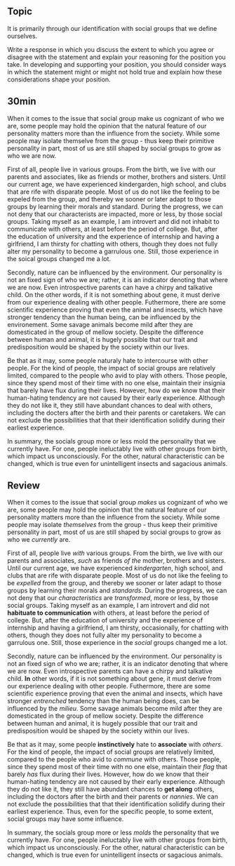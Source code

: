 ## Topic
It is primarily through our identification with social groups that we define ourselves.

Write a response in which you discuss the extent to which you agree or disagree with the statement and explain your reasoning for the position you take. In developing and supporting your position, you should consider ways in which the statement might or might not hold true and explain how these considerations shape your position.

## 30min

When it comes to the issue that social group make us cognizant of who we are, some people may hold the opinion that the natural feature of our personality matters more than the influence from the society. While some people may isolate themselve from the group - thus keep their primitive personality in part, most of us are still shaped by social groups to grow as who we are now.

First of all, people live in various groups. From the birth, we live with our parents and associates, like as friends or mother, brothers and sisters. Until our current age, we have experienced kindergarden, high school, and clubs that are rife with disparate people. Most of us do not like the feeling to be expeled from the group, and thereby we sooner or later adapt to those groups by learning their morals and standard. During the progress, we can not deny that our characterists are impacted, more or less, by those social groups. Taking myself as an example, I am introvert and did not inhabit to communicate with others, at least before the period of college. But, after the education of university and the experience of internship and having a girlfriend, I am thirsty for chatting with others, though they does not fully alter my personality to become a garrulous one. Still, those experience in the soical groups changed me a lot.

Secondly, nature can be influenced by the environment. Our personality is not an fixed sign of who we are; rather, it is an indicator denoting that where we are now. Even introspective parents can have a chirpy and talkative child. On the other words, if it is not something about gene, it must derive from our experience dealing with other people. Futhermore, there are some scientific experience proving that even the animal and insects, which have stronger tendency than the human being, can be influenced by the environement. Some savage animals become mild after they are domesticated in the group of mellow society. Despite the difference between human and animal, it is hugely possible that our trait and predisposition would be shaped by the society within our lives.

Be that as it may, some people naturaly hate to intercourse with other people. For the kind of people, the impact of social groups are relatively limited, compared to the people who avid to play with others. Those people, since they spend most of their time with no one else, maintain their insignia that barely have flux during their lives. However, how do we know that their human-hating tendency are not caused by their early experience. Although they do not like it, they still have abundant chances to deal with others, including the docters after the birth and their parents or caretakers. We can not exclude the possibilities that that their identification solidify during their earliest experience.

In summary, the socials group more or less mold the personality that we currently have. For one, people ineluctably live with other groups from birth, which impact us unconsciously. For the other, natural characteristic can be changed, which is true even for unintelligent insects and sagacious animals.

## Review

When it comes to the issue that social group *makes* us cognizant of who we are, some people may hold the opinion that the natural feature of our personality matters more than the influence from the society. While some people may isolate *themselves* from the group - thus keep their primitive personality in part, most of us are still shaped by social groups to grow as who we *currently* are.

First of all, people live *with* various groups. From the birth, we live with our parents and associates, *such* as friends *of* *the* mother, brothers and sisters. Until our current age, we have experienced *kindergarten*, high school, and clubs that are rife with disparate people. Most of us do not like the feeling to be *expelled* from the group, and thereby we sooner or later adapt to those groups by learning their morals and *standards*. During the progress, we can not deny that our *characteristics* are *transformed*, more or less, by those social groups. Taking myself as an example, I am introvert and did not **habituate to communication** with others, at least before the period of college. But, after the education of university and the experience of internship and having a girlfriend, I am thirsty, occasionally, for chatting with others, though they does not fully alter my personality to become a garrulous one. Still, those experience in the *social* groups changed me a lot.

Secondly, nature can be influenced by the environment. Our personality is not an fixed sign of who we are; rather, it is an indicator denoting that where we are now. Even introspective parents can have a chirpy and talkative child. **In** other words, if it is not something about gene, it must derive from our experience dealing with other people. Futhermore, there are some scientific experience proving that even the animal and insects, which have stronger *entrenched* tendency than the human being does, can be influenced by the *milieu*. Some savage animals become mild after they are domesticated in the group of mellow society. Despite the difference between human and animal, it is hugely possible that our trait and predisposition would be shaped by the society within our lives.

Be that as it may, some people **instinctively** hate to **associate** with *others*. For the kind of people, the impact of social groups are relatively limited, compared to the people who avid to *commune* with others. Those people, since they spend most of their time with no one else, maintain their *flag* that barely *has* flux during their lives. However, how do we know that their human-hating tendency are not caused by their early experience. Although they do not like it, they still have abundant chances to **get along** others, including the doctors after the birth and their parents or *nannies*. We can not exclude the possibilities that that their identification solidify during their earliest experience. Thus, even for the specific people, to some extent, social groups may have some influence.

In summary, the socials group more or less *molds* the personality that we currently have. For one, people ineluctably live with other groups from birth, which impact us unconsciously. For the other, natural characteristic can be changed, which is true even for unintelligent insects or sagacious animals.
